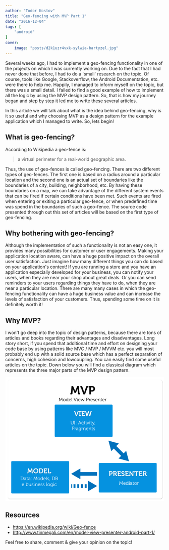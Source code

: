```yaml
---
author: "Todor Kostov"
title: "Geo-fencing with MVP Part 1"
date: "2016-12-04"
tags: [
    "android"
]
cover:
    image: "posts/d2k1uzr4vxk-sylwia-bartyzel.jpg"
---
```


Several weeks ago, I had to implement a geo-fencing functionality in one of the projects on which I was currently working on. Due to the fact that I had never done that before, I had to do a 'small' research on the topic. Of course, tools like Google, Stackoverflow, the Android Documentation, etc. were there to help me. Happily, I managed to inform myself on the topic, but there was a small detail. I failed to find a good example of how to implement all the logic by using the MVP design pattern. So, that is how my journey began and step by step it led me to write these several articles.

In this article we will talk about what is the idea behind geo-fencing, why is it so useful and why choosing MVP as a design pattern for the example application which I managed to write. So, lets begin!

## What is geo-fencing?

According to Wikipedia a geo-fence is:
> a virtual perimeter for a real-world geographic area.

Thus, the use of geo-fences is called geo-fencing. There are two different types of geo-fences. The first one is based on a radius around a particular location and the second one is an actual set of boundaries like the boundaries of a city, building, neighborhood, etc. By having these boundaries on a map, we can take advantage of the different system events that can be fired if certain conditions have been met. Such events are fired when entering or exiting a particular geo-fence, or when predefined time was spend in the boundaries of such a geo-fence. The source code presented through out this set of articles will be based on the first type of geo-fencing.

## Why bothering with geo-fencing?

Although the implementation of such a functionality is not an easy one, it provides many possibilities for customer or user engagements. Making your application location aware, can have a huge positive impact on the overall user satisfaction. Just imagine how many different things you can do based on your application's context! If you are running a store and you have an application especially developed for your business, you can notify your users, when they are near your shop about great deals. Or you can send reminders to your users regarding things they have to do, when they are near a particular location. There are many many cases in which the geo-fencing functionality can have a huge business value and can increase the levels of satisfaction of your customers. Thus, spending some time on it is definitely worth it!

## Why MVP?

I won't go deep into the topic of design patterns, because there are tons of articles and books regarding their advantages and disadvantages. Long story short, if you spend that additional time and effort on designing your code base by using patterns like MVC / MVP / MVVM etc. you will most probably end up with a solid source base which has a perfect separation of concerns, high cohesion and lowcoupling. You can easily find some useful articles on the topic.
Down below you will find a classical diagram which represents the three major parts of the MVP design pattern.

![](/mvp_2-en.png)

## Resources

* https://en.wikipedia.org/wiki/Geo-fence
* http://www.tinmegali.com/en/model-view-presenter-android-part-1/

Feel free to share, comment & give your opinion on the topic!